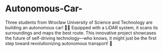 # Autonomous-Car-
Three students from Wrocław University of Science and Technology are building an autonomous car! 🚗💡 
Equipped with a LiDAR system, it scans its surroundings and maps the best route. 
This innovative project showcases the future of self-driving technology—who knows, it might just be the first step toward revolutionizing autonomous transport! 🚀
